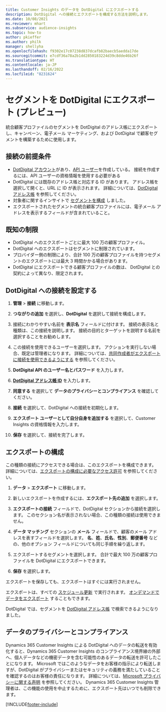 ```yaml
---
title: Customer Insights のデータを DotDigital にエクスポートする
description: DotDigital への接続とエクスポートを構成する方法を説明します。
ms.date: 10/08/2021
ms.reviewer: mhart
ms.subservice: audience-insights
ms.topic: how-to
author: pkieffer
ms.author: philk
manager: shellyha
ms.openlocfilehash: f9302e17c07238d837dcafb82baecb5aedda17de
ms.sourcegitcommit: e7cdf36a78a2b1dd2850183224d39c8dde46b26f
ms.translationtype: HT
ms.contentlocale: ja-JP
ms.lasthandoff: 02/16/2022
ms.locfileid: "8231624"
---
```

# <a name="export-segments-to-dotdigital-preview"></a>セグメントを DotDigital にエクスポート (プレビュー)

統合顧客プロファイルのセグメントを DotDigital のアドレス帳にエクスポートし、キャンペーン、電子メール マーケティング、および DotDigital で顧客セグメントを構築するために使用します。 

## <a name="prerequisites-for-a-connection"></a>接続の前提条件

-   [DotDigital アカウント](https://dotdigital.com/)があり、[API ユーザー](https://support.dotdigital.com/hc/articles/115001718730-How-do-I-create-an-API-user)を作成している。 接続を作成するには、API ユーザーの資格情報を使用する必要がある
-   DotDigital には既存のアドレス帳と対応する ID があります。 アドレス帳を選択して開くと、URL に ID が表示されます。 詳細については、[DotDigital アドレス帳](https://support.dotdigital.com/hc/articles/212211968-Creating-an-address-book) を参照してください。
-   対象者に関するインサイトで [セグメントを構成](segments.md) しました。
-   エクスポートされたセグメントの統合顧客プロファイルには、電子メール アドレスを表示するフィールドが含まれていること。

## <a name="known-limitations"></a>既知の制限

- DotDigital へのエクスポートごとに最大 100 万の顧客プロファイル。
- DotDigital へのエクスポートはセグメントに制限されています。
- プロバイダー側の制限により、合計 100 万の顧客プロファイルを持つセグメントのエクスポートには最大 3 時間かかる場合があります。 
- DotDigital にエクスポートできる顧客プロファイルの数は、 DotDigital との契約によって異なり、限定されます。

## <a name="set-up-connection-to-dotdigital"></a>DotDigital への接続を設定する

1. **管理** > **接続** に移動します。

1. **つながりの追加** を選択し、**DotDigital** を選択して接続を構成します。

1. 接続にわかりやすい名前を **表示名** フィールドに付けます。 接続の表示名と種類は、この接続を説明します。 接続の目的とターゲットを説明する名前を選択することをお勧めします。

1. この接続を使用できるユーザーを選択します。 アクションを実行しない場合、既定は管理者になります。 詳細については、[共同作成者がエクスポートに接続を使用できるようにする](connections.md#allow-contributors-to-use-a-connection-for-exports) を参照してください。

1. **DotDigital API のユーザー名とパスワード** を入力します。 

1. **[DotDigital アドレス帳 ID](https://support.dotdigital.com/hc/articles/212211968-Creating-an-address-book)** を入力します。

1. **同意する** を選択して **データのプライバシーとコンプライアンス** を確認してください。

1. **接続** を選択して、DotDigital への接続を初期化します。

1. **エクスポート ユーザーとして自分自身を追加する** を選択して、Customer Insights の資格情報を入力します。

1. **保存** を選択して、接続を完了します。 

## <a name="configure-an-export"></a>エクスポートの構成

この種類の接続にアクセスできる場合は、このエクスポートを構成できます。 詳細については、[エクスポートの構成に必要なアクセス許可](export-destinations.md#set-up-a-new-export) を参照してください。

1. **データ** > **エクスポート** に移動します。

1. 新しいエクスポートを作成するには、**エクスポート先の追加** を選択します。

1. **エクスポートの接続** フィールドで、DotDigital セクションから接続を選択します。 このセクション名が表示されない場合、この種類の接続は使用できません。


1. **データ マッチング** セクションの **メール** フィールドで、顧客のメール アドレスを表すフィールドを選択します。 **名**、**姓**、**氏名**、**性別**、**郵便番号** などの、他のオプション フィールドについても同じ手順を繰り返します。

1. エクスポートするセグメントを選択します。 合計で最大 100 万の顧客プロファイルを DotDigital にエクスポートできます。

1. **保存** を選択します。

エクスポートを保存しても、エクスポートはすぐには実行されません。

エクスポートは、すべての [スケジュール更新](system.md#schedule-tab) で実行されます。 [オンデマンドでデータをエクスポート](export-destinations.md#run-exports-on-demand) することもできます。 
 
DotDigital では、セグメントを [DotDigital アドレス帳](https://support.dotdigital.com/hc/articles/212211968-Creating-an-address-book) で検索できるようになりました。


## <a name="data-privacy-and-compliance"></a>データのプライバシーとコンプライアンス

Dynamics 365 Customer Insights による DotDigital へのデータの転送を有効化すると、Dynamics 365 Customer Insights のコンプライアンス境界線の外部へ、個人データなどの機密データを含む可能性のあるデータの転送を許可したことになります。 Microsoft ではこのようなデータをお客様の指示により転送しますが、DotDigital がプライバシーまたはセキュリティの義務を満たしていることを確認するのはお客様の責任になります。 詳細については、[Microsoft プライバシーに関する声明](https://go.microsoft.com/fwlink/?linkid=396732) を参照してください。
Dynamics 365 Customer Insights 管理者は、この機能の使用を中止するために、エクスポート先はいつでも削除できます。


[!INCLUDE[footer-include](../includes/footer-banner.md)]
